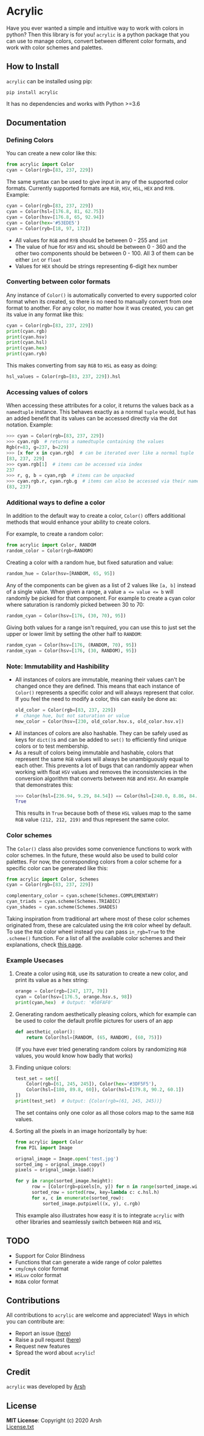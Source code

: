 # Acrylic

Have you ever wanted a simple and intuitive way to work with colors in python? Then this library is for you! `acrylic` is a python package that you can use to manage colors, convert between different color formats, and work with color schemes and palettes.

## How to Install
`acrylic` can be installed using pip:
```shell
pip install acrylic
```
It has no dependencies and works with Python >=3.6

## Documentation

### Defining Colors

You can create a new color like this:
```python
from acrylic import Color
cyan = Color(rgb=[83, 237, 229])
```

The same syntax can be used to give input in any of the supported color formats. Currently supported formats are `RGB`, `HSV`, `HSL`, `HEX` and `RYB`. Example:
```python
cyan = Color(rgb=[83, 237, 229])
cyan = Color(hsl=[176.8, 81, 62.75])
cyan = Color(hsv=[176.8, 65, 92.94])
cyan = Color(hex='#53EDE5')
cyan = Color(ryb=[18, 97, 172])
```
- All values for `RGB` and `RYB` should be between 0 - 255 and `int`  
- The value of hue for `HSV` and `HSL` should be between 0 - 360 and the other
  two components should be between 0 - 100. All 3 of them can be either `int` or
`float`
- Values for `HEX` should be strings representing 6-digit hex number

### Converting between color formats

Any instance of `Color()` is automatically converted to every supported color format when its created, so there is no need to manually convert from one format to another. For any color, no matter how it was created, you can get its value in any format like this:

```python
cyan = Color(rgb=[83, 237, 229])
print(cyan.rgb)
print(cyan.hsv)
print(cyan.hsl)
print(cyan.hex)
print(cyan.ryb)
```

This makes converting from say `RGB` to `HSL` as easy as doing:
```python
hsl_values = Color(rgb=[83, 237, 229]).hsl
```

### Accessing values of colors

When accessing these attributes for a color, it returns the values back as a `namedtuple` instance. This behaves exactly as a normal `tuple` would, but has an added benefit that its values can be accessed directly via the dot notation. Example:
```python
>>> cyan = Color(rgb=[83, 237, 229])
>>> cyan.rgb  # returns a namedtuple containing the values
Rgb(r=83, g=237, b=229)
>>> [x for x in cyan.rgb]  # can be iterated over like a normal tuple
[83, 237, 229]
>>> cyan.rgb[1]  # items can be accessed via index
237
>>> r, g, b = cyan,rgb  # items can be unpacked
>>> cyan.rgb.r, cyan.rgb.g  # items can also be accessed via their name
(83, 237)
```


### Additional ways to define a color

In addition to the default way to create a color, `Color()` offers additional methods that would enhance your ability to create colors. 

For example, to create a random color:
```python
from acrylic import Color, RANDOM
random_color = Color(rgb=RANDOM)
```

Creating a color with a random hue, but fixed saturation and value:
```python
random_hue = Color(hsv=[RANDOM, 65, 95])
```

Any of the components can be given as a list of 2 values like `[a, b]` instead of a single value. When given a range, a value `a <= value <= b` will randomly be picked for that component. For example to create a cyan color where saturation is randomly picked between 30 to 70:
```python
random_cyan = Color(hsv=[176, (30, 70), 95])
```

Giving both values for a range isn't required, you can use this to just set the upper or lower limit by setting the other half to `RANDOM`:
```python
random_cyan = Color(hsv=[176, (RANDOM, 70), 95])
random_cyan = Color(hsv=[176, (30, RANDOM), 95])
```

### Note: Immutability and Hashibility

- All instances of colors are immutable, meaning their values can't be changed once they are defined. This means that each instance of `Color()` represents a specific color and will always represent that color. If you feel the need to modify a color, this can easily be done as:
  ```python
  old_color = Color(rgb=[83, 237, 229])
  #  change hue, but not saturation or value
  new_color = Color(hsv=[230, old_color.hsv.s, old_color.hsv.v])
  ```
- All instances of colors are also hashable. They can be safely used as keys for `dict()`s and can be added to `set()` to efficiently find unique colors or to test membership.
- As a result of colors being immutable and hashable, colors that represent the same `RGB` values will always be unambiguously equal to each other. This prevents a lot of bugs that can randomly appear when working with float `HSV` values and removes the inconsistencies in the conversion algorithm that converts between `RGB` and `HSV`. An example that demonstrates this:
  ```python
  >>> Color(hsl=[236.94, 9.29, 84.54]) == Color(hsl=[240.0, 8.86, 84.51])
  True
  ```
  This results in `True` because both of these `HSL` values map to the same `RGB` value `(212, 212, 219)` and thus represent the same color.

### Color schemes

The `Color()` class also provides some convenience functions to work with color schemes. In the future, these would also be used to build color palettes. For now, the corresponding colors from a color scheme for a specific color can be generated like this:
```python
from acrylic import Color, Schemes
cyan = Color(rgb=[83, 237, 229])

complementary_color = cyan.scheme(Schemes.COMPLEMENTARY)
cyan_triads = cyan.scheme(Schemes.TRIADIC)
cyan_shades = cyan.scheme(Schemes.SHADES)
```

Taking inspiration from traditional art where most of these color schemes originated from, these are calculated using the `RYB` color wheel by default. To use the `RGB` color wheel instead you can pass `in_rgb=True` to the `.scheme()` function. For a list of all the available color schemes and their explanations, check [this page]().

### Example Usecases

1. Create a color using `RGB`, use its saturation to create a new color, and print its value as a hex string:
    ```python
    orange = Color(rgb=[247, 177, 79])
    cyan = Color(hsv=[176.5, orange.hsv.s, 98])
    print(cyan,hex)  # Output: '#50FAF0'
    ```

2. Generating random aesthetically pleasing colors, which for example can be used to color the default profile pictures for users of an app
    ```python
    def aesthetic_color():
        return Color(hsl=[RANDOM, (65, RANDOM), (60, 75)])
    ```
    (If you have ever tried generating random colors by randomizing `RGB` values, you would know how badly that works)

3. Finding unique colors:
    ```python
    test_set = set([
        Color(rgb=[61, 245, 245]), Color(hex='#3DF5F5'),
        Color(hsl=[180, 89.8, 60]), Color(hsl=[179.8, 90.2, 60.1]) 
    ])
    print(test_set)  # Output: {Color(rgb=(61, 245, 245))}
    ```
    The set contains only one color as all those colors map to the same `RGB` values.

4. Sorting all the pixels in an image horizontally by hue: 
    ```python
    from acrylic import Color
    from PIL import Image

    orignal_image = Image.open('test.jpg')
    sorted_img = orignal_image.copy()
    pixels = orignal_image.load()

    for y in range(sorted_image.height):
          row = [Color(rgb=pixels[n, y]) for n in range(sorted_image.width)]
          sorted_row = sorted(row, key=lambda c: c.hsl.h)
          for x, c in enumerate(sorted_row):
              sorted_image.putpixel((x, y), c.rgb)
    ```
    This example also illustrates how easy it is to integrate `acrylic` with other libraries and seamlessly switch between `RGB` and `HSL`

## TODO
- Support for Color Blindness
- Functions that can generate a wide range of color palettes
- `cmy`/`cmyk` color format
- `HSLuv` color format
- `RGBA` color format

## Contributions 
All contributions to `acrylic` are welcome and appreciated! Ways in which you can contribute are:
- Report an issue ([here](https://github.com/Arsh23/acrylic/issues))
- Raise a pull request ([here](https://github.com/Arsh23/acrylic/pulls))
- Request new features
- Spread the word about `acrylic`!

## Credit
`acrylic` was developed by [Arsh](https://prdx.me)

## License
**MIT License**: Copyright (c) 2020 Arsh  
[License.txt](https://github.com/Arsh23/acrylic/blob/master/LICENSE.txt)
